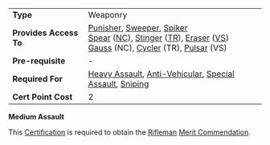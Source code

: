 |     |     |
| --- | --- |
| **Type** | Weaponry |
| **Provides Access To** | [Punisher](../weapons/Punisher.md), [Sweeper](../weapons/Sweeper.md), [Spiker](../weapons/Spiker.md)  <br>[Spear](../weapons/Spear.md) ([NC](../factions/New_Conglomerate.md)), [Stinger](../weapons/Stinger.md) ([TR](../factions/Terran_Republic.md)), [Eraser](../weapons/Eraser.md) ([VS](../factions/Vanu_Sovereignty.md))  <br>[Gauss](../weapons/Gauss.md) (NC), [Cycler](../weapons/Cycler.md) (TR), [Pulsar](../weapons/Pulsar.md) (VS) |
| **Pre-requisite** | -   |
| **Required For** | [Heavy Assault](Heavy_Assault.md), [Anti-Vehicular](Anti-Vehicular.md), [Special Assault](Special_Assault.md), [Sniping](Sniping.md) |
| **Cert Point Cost** | 2   |

**Medium Assault**

This [Certification](Certification.md) is required to obtain the
[Rifleman](../merits/Rifleman.md)
[Merit Commendation](../merits/index.md).
